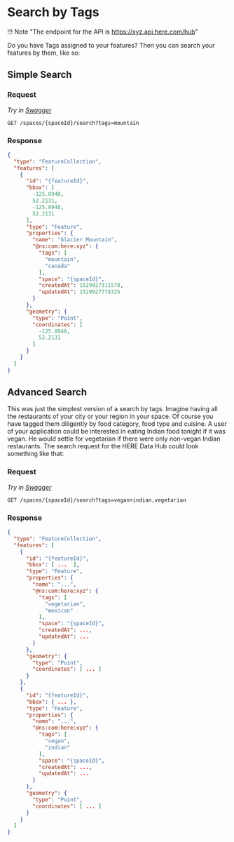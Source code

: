 # Search by Tags

!!! Note "The endpoint for the API is https://xyz.api.here.com/hub"

Do you have Tags assigned to your features? Then you can search your features by them, like so:

## Simple Search

### Request

*Try in [Swagger](https://xyz.api.here.com/hub/static/swagger/#/Read_Features)*

```HTTP
GET /spaces/{spaceId}/search?tags=mountain
```

### Response

```JSON
{
  "type": "FeatureCollection",
  "features": [
    {
      "id": "{featureId}",
      "bbox": [
        -125.8948,
        52.2131,
        -125.8948,
        52.2131
      ],
      "type": "Feature",
      "properties": {
        "name": "Glacier Mountain",
        "@ns:com:here:xyz": {
          "tags": [
            "mountain",
            "canada"
          ],
          "space": "{spaceId}",
          "createdAt": 1529927311578,
          "updatedAt": 1529927778325
        }
      },
      "geometry": {
        "type": "Point",
        "coordinates": [
          -125.8948,
          52.2131
        ]
      }
    }
  ]
}
```

## Advanced Search

This was just the simplest version of a search by tags.  Imagine having all the restaurants of your city or your region in your space. Of course you have tagged them diligently by food category, food type and cuisine. A user of your application could be interested in eating Indian food tonight if it was vegan. He would settle for vegetarian if there were only non-vegan Indian restaurants. The search request for the HERE Data Hub could look something like that:

### Request

*Try in [Swagger](https://xyz.api.here.com/hub/static/swagger/#/Read_Features)*

```HTTP
GET /spaces/{spaceId}/search?tags=vegan+indian,vegetarian
```

### Response

```JSON
{
  "type": "FeatureCollection",
  "features": [
    {
      "id": "{featureId}",
      "bbox": [ ...  ],
      "type": "Feature",
      "properties": {
        "name": "...",
        "@ns:com:here:xyz": {
          "tags": [
            "vegetarian",
            "mexican"
          ],
          "space": "{spaceId}",
          "createdAt": ...,
          "updatedAt": ...
        }
      },
      "geometry": {
        "type": "Point",
        "coordinates": [ ... ]
      }
    },
    {
      "id": "{featureId}",
      "bbox": { ... },
      "type": "Feature",
      "properties": {
        "name": "...",
        "@ns:com:here:xyz": {
          "tags": [
            "vegan",
            "indian"
          ],
          "space": "{spaceId}",
          "createdAt": ...,
          "updatedAt": ...
        }
      },
      "geometry": {
        "type": "Point",
        "coordinates": [ ... ]
      }
    }
  ]
}
```
